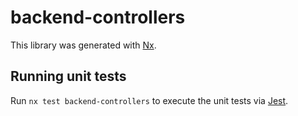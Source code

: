 # backend-controllers

This library was generated with [Nx](https://nx.dev).

## Running unit tests

Run `nx test backend-controllers` to execute the unit tests via [Jest](https://jestjs.io).
